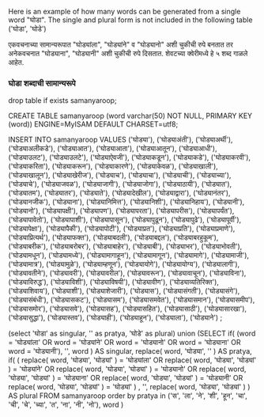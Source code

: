 Here is an example of how many words can be generated from a single word "घोडा". The single and plural form is not included in the following table ('घोडा', 'घोडे')

एकवचनाच्या सामान्यरूपात "घोड्यांला", "घोड्यांने" व "घोड्यानो" अशी चुकीची रुपे बनतात तर अनेकवचनात "घोड्याना", "घोड्यानी" अशी चुकीची रुपे दिसतात. शेवटच्या क्वेरीमध्ये हे ५ शब्द गाळले आहेत.

### घोडा शब्दाची सामान्यरूपे ###

drop table if exists samanyaroop;

CREATE TABLE samanyaroop (word varchar(50) NOT NULL, PRIMARY KEY  (word)) ENGINE=MyISAM DEFAULT CHARSET=utf8;


INSERT INTO samanyaroop VALUES
('घोड्या'), ('घोड्याअंती'), ('घोड्याअर्थी'), ('घोड्याअलीकडे'), ('घोड्याआत'), ('घोड्याआता'), ('घोड्याआतून'), ('घोड्याआधी'), ('घोड्याउलट'), ('घोड्याउलटे'), ('घोड्याऐवजी'), ('घोड्याकडून'), ('घोड्याकडे'), ('घोड्याकरवी'), ('घोड्याकरिता'), ('घोड्याकरून'), ('घोड्याकारणे'), ('घोड्याकेवळ'), ('घोड्याखाली'), ('घोड्याखालून'), ('घोड्याखेरीज'), ('घोड्याच'), ('घोड्याचा'), ('घोड्याची'), ('घोड्याच्या'), ('घोड्याचे'), ('घोड्याजवळ'), ('घोड्याजागी'), ('घोड्याजोगा'), ('घोड्याठायी'), ('घोड्यात'), ('घोड्यातम'), ('घोड्यातर'), ('घोड्याते'), ('घोड्यादेखील'), ('घोड्याद्वारा'), ('घोड्यानंतर'), ('घोड्यानजीक'), ('घोड्याना'), ('घोड्यानिमित्त'), ('घोड्यानिशी'), ('घोड्यानिहाय'), ('घोड्यानी'), ('घोड्यानो'), ('घोड्यापक्षी'), ('घोड्यापण'), ('घोड्यापरता'), ('घोड्यापरीस'), ('घोड्यापर्यंत'), ('घोड्यापावेतो'), ('घोड्यापाशी'), ('घोड्यापासून'), ('घोड्यापुढून'), ('घोड्यापुढे'), ('घोड्यापूर्वी'), ('घोड्यापेक्षा'), ('घोड्यापैकी'), ('घोड्यापोटी'), ('घोड्याप्रत'), ('घोड्याप्रति'), ('घोड्याप्रमाणे'), ('घोड्याप्रित्यर्थ'), ('घोड्याफक्त'), ('घोड्याबदली'), ('घोड्याबद्दल'), ('घोड्याबरहुकूम'), ('घोड्याबरीक'), ('घोड्याबरोबर'), ('घोड्याबाहेर'), ('घोड्याबी'), ('घोड्याभर'), ('घोड्याभोवती'), ('घोड्यामधून'), ('घोड्यामध्ये'), ('घोड्यामागाहून'), ('घोड्यामागून'), ('घोड्यामागे'), ('घोड्यामाजी'), ('घोड्यामात्र'), ('घोड्यामुळे'), ('घोड्याम्हणून'), ('घोड्यायोगे'), ('घोड्यायोग्य'), ('घोड्यालागी'), ('घोड्यावतीने'), ('घोड्यावरी'), ('घोड्यावरील'), ('घोड्यावरून'), ('घोड्यावाचून'), ('घोड्याविना'), ('घोड्याविरुद्ध'), ('घोड्याविशी'), ('घोड्याविषयी'), ('घोड्यावीण'), ('घोड्याव्यतिरिक्त'), ('घोड्याशिवाय'), ('घोड्याशी'), ('घोड्याशेजारी'), ('घोड्यास'), ('घोड्यासंगती'), ('घोड्यासंगे'), ('घोड्यासंबंधी'), ('घोड्यासकट'), ('घोड्यासम'), ('घोड्यासमवेत'), ('घोड्यासमान'), ('घोड्यासमीप'), ('घोड्यासमोर'), ('घोड्यासवे'), ('घोड्यासह'), ('घोड्यासहित'), ('घोड्यासाठी'), ('घोड्यासारखा'), ('घोड्यासुद्धा'), ('घोड्यास्तव'), ('घोड्याही'), ('घोड्याहून'), ('घोड्याला'), ('घोड्याने')  ;



(select 'घोडा' as singular, '' as pratya, 'घोडे' as plural) union (SELECT if( (word = 'घोड्यांला' OR word = 'घोड्यांने' OR word = 'घोड्यानो' OR word = 'घोड्याना' OR word = 'घोड्यानी'), '', word ) AS singular, replace( word, 'घोड्या', '' ) AS pratya, if( ( replace( word, 'घोड्या', 'घोड्यां' ) = 'घोड्यांला' OR replace( word, 'घोड्या', 'घोड्यां' ) = 'घोड्यांने' OR replace( word, 'घोड्या', 'घोड्यां' ) = 'घोड्यानो' OR replace( word, 'घोड्या', 'घोड्यां' ) = 'घोड्याना' OR replace( word, 'घोड्या', 'घोड्यां' ) = 'घोड्यानी' OR replace( word, 'घोड्या', 'घोड्यां' ) = 'घोड्यां' ) , '', replace( word, 'घोड्या', 'घोड्यां' ) ) AS plural FROM samanyaroop
order by pratya in ('स', 'ला', 'ने', 'शी', 'हून', 'चा', 'ची', 'चे', 'च्या', 'त', 'ना', 'नी', 'नो'), word
)